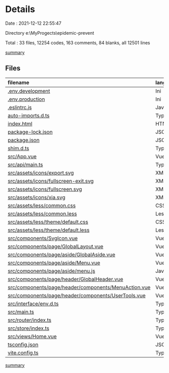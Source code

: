 # Details

Date : 2021-12-12 22:55:47

Directory e:\MyProgects\epidemic-prevent

Total : 33 files,  12254 codes, 163 comments, 84 blanks, all 12501 lines

[summary](results.md)

## Files
| filename | language | code | comment | blank | total |
| :--- | :--- | ---: | ---: | ---: | ---: |
| [.env.development](/.env.development) | Ini | 3 | 0 | 1 | 4 |
| [.env.production](/.env.production) | Ini | 3 | 0 | 0 | 3 |
| [.eslintrc.js](/.eslintrc.js) | JavaScript | 200 | 20 | 1 | 221 |
| [auto-imports.d.ts](/auto-imports.d.ts) | TypeScript | 3 | 2 | 2 | 7 |
| [index.html](/index.html) | HTML | 13 | 8 | 1 | 22 |
| [package-lock.json](/package-lock.json) | JSON | 10,772 | 0 | 1 | 10,773 |
| [package.json](/package.json) | JSON | 41 | 0 | 1 | 42 |
| [shim.d.ts](/shim.d.ts) | TypeScript | 5 | 11 | 1 | 17 |
| [src/App.vue](/src/App.vue) | Vue | 22 | 0 | 2 | 24 |
| [src/api/main.ts](/src/api/main.ts) | TypeScript | 0 | 8 | 1 | 9 |
| [src/assets/icons/export.svg](/src/assets/icons/export.svg) | XML | 1 | 0 | 0 | 1 |
| [src/assets/icons/fullscreen-exit.svg](/src/assets/icons/fullscreen-exit.svg) | XML | 1 | 0 | 0 | 1 |
| [src/assets/icons/fullscreen.svg](/src/assets/icons/fullscreen.svg) | XML | 1 | 0 | 0 | 1 |
| [src/assets/icons/xia.svg](/src/assets/icons/xia.svg) | XML | 208 | 0 | 1 | 209 |
| [src/assets/less/common.css](/src/assets/less/common.css) | CSS | 15 | 0 | 1 | 16 |
| [src/assets/less/common.less](/src/assets/less/common.less) | Less | 15 | 1 | 1 | 17 |
| [src/assets/less/theme/default.css](/src/assets/less/theme/default.css) | CSS | 39 | 0 | 1 | 40 |
| [src/assets/less/theme/default.less](/src/assets/less/theme/default.less) | Less | 42 | 7 | 5 | 54 |
| [src/components/SvgIcon.vue](/src/components/SvgIcon.vue) | Vue | 37 | 0 | 3 | 40 |
| [src/components/page/GlobalLayout.vue](/src/components/page/GlobalLayout.vue) | Vue | 110 | 10 | 7 | 127 |
| [src/components/page/aside/GlobalAside.vue](/src/components/page/aside/GlobalAside.vue) | Vue | 119 | 13 | 9 | 141 |
| [src/components/page/aside/Menu.vue](/src/components/page/aside/Menu.vue) | Vue | 43 | 0 | 4 | 47 |
| [src/components/page/aside/menu.js](/src/components/page/aside/menu.js) | JavaScript | 253 | 8 | 14 | 275 |
| [src/components/page/header/GlobalHeader.vue](/src/components/page/header/GlobalHeader.vue) | Vue | 50 | 6 | 3 | 59 |
| [src/components/page/header/components/MenuAction.vue](/src/components/page/header/components/MenuAction.vue) | Vue | 23 | 0 | 3 | 26 |
| [src/components/page/header/components/UserTools.vue](/src/components/page/header/components/UserTools.vue) | Vue | 86 | 9 | 4 | 99 |
| [src/interface/env.d.ts](/src/interface/env.d.ts) | TypeScript | 5 | 8 | 1 | 14 |
| [src/main.ts](/src/main.ts) | TypeScript | 19 | 10 | 5 | 34 |
| [src/router/index.ts](/src/router/index.ts) | TypeScript | 21 | 8 | 3 | 32 |
| [src/store/index.ts](/src/store/index.ts) | TypeScript | 11 | 8 | 2 | 21 |
| [src/views/Home.vue](/src/views/Home.vue) | Vue | 19 | 0 | 3 | 22 |
| [tsconfig.json](/tsconfig.json) | JSON | 18 | 11 | 1 | 30 |
| [vite.config.ts](/vite.config.ts) | TypeScript | 56 | 15 | 2 | 73 |

[summary](results.md)